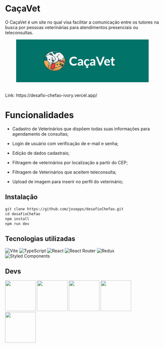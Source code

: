 # CaçaVet

O CaçaVet é um site no qual visa facilitar a comunicação entre os tutores na busca por pessoas veterinárias para atendimentos presenciais ou teleconsultas. 

<div align="center">

![Alt text](./src/img/cacavet.png)
</div>
<br>
Link: https://desafio-chefao-ivory.vercel.app/
<br>

# Funcionalidades

- Cadastro de Veterinários que dispôem todas suas informações para agendamento de consultas;

- Login de usuário com verificação de e-mail e senha;

- Edição de dados cadastrais;

- Filtragem de veterinários por localização a partir do CEP;

- Filtragem de Veterinários que aceitem teleconsulta;

- Upload de imagem para inserir no perfil do veterinário;


## Instalação

```text
git clone https://github.com/josepps/desafioChefao.git
cd desafioChefao
npm install
npm run dev
```


## Tecnologias utilizadas

![Vite](https://img.shields.io/badge/vite-%23646CFF.svg?style=for-the-badge&logo=vite&logoColor=white)
![TypeScript](https://img.shields.io/badge/typescript-%23007ACC.svg?style=for-the-badge&logo=typescript&logoColor=white)
![React](https://img.shields.io/badge/react-%2320232a.svg?style=for-the-badge&logo=react&logoColor=%2361DAFB)
![React Router](https://img.shields.io/badge/React_Router-CA4245?style=for-the-badge&logo=react-router&logoColor=white)
![Redux](https://img.shields.io/badge/redux-%23593d88.svg?style=for-the-badge&logo=redux&logoColor=white)
![Styled Components](https://img.shields.io/badge/styled--components-DB7093?style=for-the-badge&logo=styled-components&logoColor=white)

## Devs

<a href="https://github.com/josepps"><img src="https://avatars.githubusercontent.com/u/106413273?v=4" width="100px" height="100px"></a>
<a href="https://github.com/GuilhermeRibeiro01"><img src="https://avatars.githubusercontent.com/u/109393052?v=4" width="100px" height="100px"></a>
<a href="https://github.com/alonealines"><img src="https://avatars.githubusercontent.com/u/100536475?v=4" width="100px" height="100px"></a>
<a href="https://github.com/RafaelGroetaers"><img src="https://avatars.githubusercontent.com/u/93354737?v=4" width="100px" height="100px"></a>
<a href="https://github.com/andreolimao"><img src="https://avatars.githubusercontent.com/u/109320300?v=4" width="100px" height="100px"></a>
